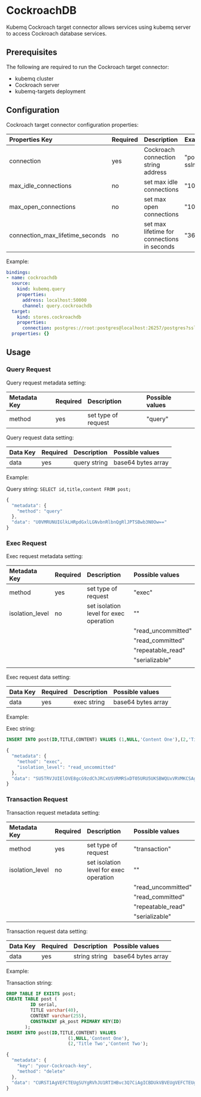 # CockroachDB

Kubemq Cockroach target connector allows services using kubemq server to access Cockroach database services.

## Prerequisites

The following are required to run the Cockroach target connector:

* kubemq cluster
* Cockroach server
* kubemq-targets deployment

## Configuration

Cockroach target connector configuration properties:

| Properties Key | Required | Description | Example |
| :--- | :--- | :--- | :--- |
| connection | yes | Cockroach connection string address | "postgres://root:postgres@localhost:26257/Cockroach?sslmode=disable" |
| max\_idle\_connections | no | set max idle connections | "10" |
| max\_open\_connections | no | set max open connections | "100" |
| connection\_max\_lifetime\_seconds | no | set max lifetime for connections in seconds | "3600" |

Example:

```yaml
bindings:
- name: cockroachdb
  source:
    kind: kubemq.query
    properties:
      address: localhost:50000
      channel: query.cockroachdb
  target:
    kind: stores.cockroachdb
    properties:
      connection: postgres://root:postgres@localhost:26257/postgres?sslmode=disable
  properties: {}
```

## Usage

### Query Request

Query request metadata setting:

| Metadata Key | Required | Description | Possible values |
| :--- | :--- | :--- | :--- |
| method | yes | set type of request | "query" |

Query request data setting:

| Data Key | Required | Description | Possible values |
| :--- | :--- | :--- | :--- |
| data | yes | query string | base64 bytes array |

Example:

Query string: `SELECT id,title,content FROM post;`

```javascript
{
  "metadata": {
    "method": "query"
  },
  "data": "U0VMRUNUIGlkLHRpdGxlLGNvbnRlbnQgRlJPTSBwb3N0Ow=="
}
```

### Exec Request

Exec request metadata setting:

| Metadata Key | Required | Description | Possible values |
| :--- | :--- | :--- | :--- |
| method | yes | set type of request | "exec" |
| isolation\_level | no | set isolation level for exec operation | "" |
|  |  |  | "read\_uncommitted" |
|  |  |  | "read\_committed" |
|  |  |  | "repeatable\_read" |
|  |  |  | "serializable" |
|  |  |  |  |

Exec request data setting:

| Data Key | Required | Description | Possible values |
| :--- | :--- | :--- | :--- |
| data | yes | exec string | base64 bytes array |

Example:

Exec string:

```sql
INSERT INTO post(ID,TITLE,CONTENT) VALUES (1,NULL,'Content One'),(2,'Title Two','Content Two');
```

```javascript
{
  "metadata": {
    "method": "exec",
    "isolation_level": "read_uncommitted"
  },
  "data": "SU5TRVJUIElOVE8gcG9zdChJRCxUSVRMRSxDT05URU5UKSBWQUxVRVMKCSAgICAgICAgICAgICAgICAgICAgICAgKDEsTlVMTCwnQ29udGVudCBPbmUnKSwKCSAgICAgICAgICAgICAgICAgICAgICAgKDIsJ1RpdGxlIFR3bycsJ0NvbnRlbnQgVHdvJyk7" 
}
```

### Transaction Request

Transaction request metadata setting:

| Metadata Key | Required | Description | Possible values |
| :--- | :--- | :--- | :--- |
| method | yes | set type of request | "transaction" |
| isolation\_level | no | set isolation level for exec operation | "" |
|  |  |  | "read\_uncommitted" |
|  |  |  | "read\_committed" |
|  |  |  | "repeatable\_read" |
|  |  |  | "serializable" |

Transaction request data setting:

| Data Key | Required | Description | Possible values |
| :--- | :--- | :--- | :--- |
| data | yes | string string | base64 bytes array |

Example:

Transaction string:

```sql
DROP TABLE IF EXISTS post;
CREATE TABLE post (
         ID serial,
         TITLE varchar(40),
         CONTENT varchar(255),
         CONSTRAINT pk_post PRIMARY KEY(ID)
       );
INSERT INTO post(ID,TITLE,CONTENT) VALUES
                       (1,NULL,'Content One'),
                       (2,'Title Two','Content Two');
```

```javascript
{
  "metadata": {
    "key": "your-Cockroach-key",
    "method": "delete"
  },
  "data": "CURST1AgVEFCTEUgSUYgRVhJU1RTIHBvc3Q7CiAgICBDUkVBVEUgVEFCTEUgcG9zdCAoCgkgICAgICAgICBJRCBzZXJpYWwsCgkgICAgICAgICBUSVRMRSB2YXJjaGFyKDQwKSwKCSAgICAgICAgIENPTlRFTlQgdmFyY2hhcigyNTUpLAoJICAgICAgICAgQ09OU1RSQUlOVCBwa19wb3N0IFBSSU1BUlkgS0VZKElEKQoJICAgICAgICk7CiAgICBJTlNFUlQgSU5UTyBwb3N0KElELFRJVExFLENPTlRFTlQpIFZBTFVFUwoJICAgICAgICAgICAgICAgICAgICAgICAoMSxOVUxMLCdDb250ZW50IE9uZScpLAoJICAgICAgICAgICAgICAgICAgICAgICAoMiwnVGl0bGUgVHdvJywnQ29udGVudCBUd28nKTs="
}
```

